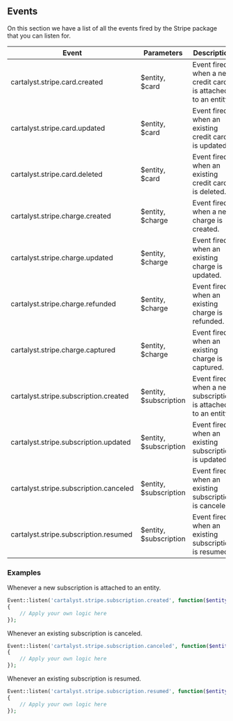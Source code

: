 ## Events

On this section we have a list of all the events fired by the Stripe package that you can listen for.

Event                                  | Parameters             | Description
-------------------------------------- | ---------------------- | --------------
cartalyst.stripe.card.created          | $entity, $card         | Event fired when a new credit card is attached to an entity.
cartalyst.stripe.card.updated          | $entity, $card         | Event fired when an existing credit card is updated.
cartalyst.stripe.card.deleted          | $entity, $card         | Event fired when an existing credit card is deleted.
cartalyst.stripe.charge.created        | $entity, $charge       | Event fired when a new charge is created.
cartalyst.stripe.charge.updated        | $entity, $charge       | Event fired when an existing charge is updated.
cartalyst.stripe.charge.refunded       | $entity, $charge       | Event fired when an existing charge is refunded.
cartalyst.stripe.charge.captured       | $entity, $charge       | Event fired when an existing charge is captured.
cartalyst.stripe.subscription.created  | $entity, $subscription | Event fired when a new subscription is attached to an entity.
cartalyst.stripe.subscription.updated  | $entity, $subscription | Event fired when an existing subscription is updated.
cartalyst.stripe.subscription.canceled | $entity, $subscription | Event fired when an existing subscription is canceled.
cartalyst.stripe.subscription.resumed  | $entity, $subscription | Event fired when an existing subscription is resumed.

### Examples

Whenever a new subscription is attached to an entity.

```php
Event::listen('cartalyst.stripe.subscription.created', function($entity, $subscription)
{
	// Apply your own logic here
});
```

Whenever an existing subscription is canceled.

```php
Event::listen('cartalyst.stripe.subscription.canceled', function($entity, $subscription)
{
	// Apply your own logic here
});
```

Whenever an existing subscription is resumed.

```php
Event::listen('cartalyst.stripe.subscription.resumed', function($entity, $subscription)
{
	// Apply your own logic here
});
```
